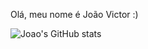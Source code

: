 Olá, meu nome é João Victor :)

![Joao's GitHub stats](https://github-readme-stats.vercel.app/api?username=joyvixtor&show_icons=true&theme=moltack&)
